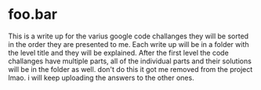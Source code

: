 # foo.bar
This is a write up for the varius google code challanges they will be sorted in the order they are presented to me.
Each write up will be in a folder with the level title and they will be explained.
After the first level the code challanges have multiple parts, all of the individual parts and their solutions will be in the folder as well.
don't do this it got me removed from the project lmao. i will keep uploading the answers to the other ones. 
